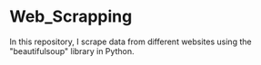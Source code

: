 # Web_Scrapping
In this repository, I scrape data from different websites using the "beautifulsoup" library in Python.
